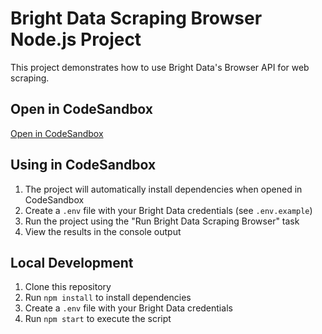 
# Bright Data Scraping Browser Node.js Project

This project demonstrates how to use Bright Data's Browser API for web scraping.

## Open in CodeSandbox

<a href="https://codesandbox.io/p/devbox/github/luminati-io/bright-data-scraping-browser-nodejs-project?file=%2Findex.js" target="_blank">
   Open in CodeSandbox
</a>

## Using in CodeSandbox

1. The project will automatically install dependencies when opened in CodeSandbox
2. Create a `.env` file with your Bright Data credentials (see `.env.example`)
3. Run the project using the "Run Bright Data Scraping Browser" task
4. View the results in the console output

## Local Development

1. Clone this repository
2. Run `npm install` to install dependencies
3. Create a `.env` file with your Bright Data credentials
4. Run `npm start` to execute the script